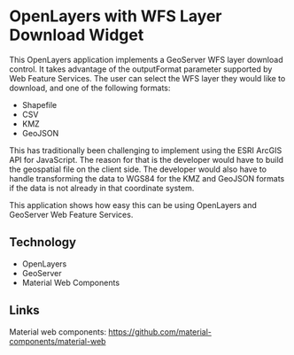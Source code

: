 # OpenLayers with WFS Layer Download Widget

This OpenLayers application implements a GeoServer WFS layer download control. It takes advantage of the outputFormat parameter supported by Web Feature Services. The user can select the WFS layer they would like to download, and one of the following formats:

- Shapefile
- CSV
- KMZ
- GeoJSON

This has traditionally been challenging to implement using the ESRI ArcGIS API for JavaScript. The reason for that is the developer would have to build the geospatial file on the client side. The developer would also have to handle transforming the data to WGS84 for the KMZ and GeoJSON formats if the data is not already in that coordinate system.

This application shows how easy this can be using OpenLayers and GeoServer Web Feature Services.

## Technology

- OpenLayers
- GeoServer
- Material Web Components

## Links

Material web components: https://github.com/material-components/material-web
